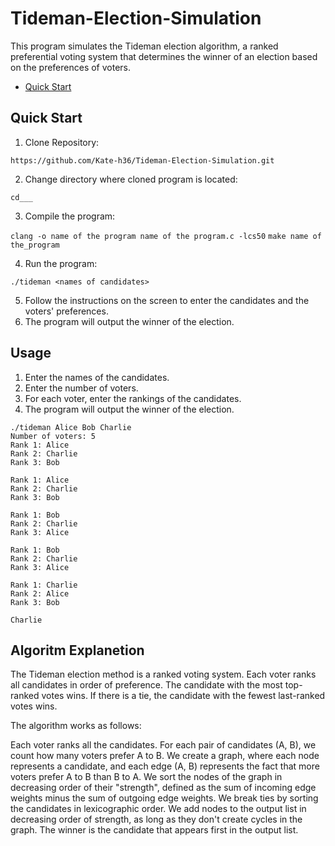 # Tideman-Election-Simulation

This program simulates the Tideman election algorithm, a ranked preferential voting system that determines the winner of an election based on the preferences of voters.

* [Quick Start](https://github.com/Kate-h36/Tideman-Election-Simulation#quick-start)

## Quick Start

1. Clone Repository:

`https://github.com/Kate-h36/Tideman-Election-Simulation.git`

2. Change directory where cloned program is located:

`cd___`

3. Compile the program: 

`clang -o name of the program name of the program.c -lcs50`
`make name of the_program`

4. Run the program:

`./tideman <names of candidates>`

5. Follow the instructions on the screen to enter the candidates and the voters' preferences.
6. The program will output the winner of the election.

## Usage 
1. Enter the names of the candidates.
2. Enter the number of voters.
3. For each voter, enter the rankings of the candidates.
4. The program will output the winner of the election.

```
./tideman Alice Bob Charlie
Number of voters: 5
Rank 1: Alice
Rank 2: Charlie
Rank 3: Bob

Rank 1: Alice
Rank 2: Charlie
Rank 3: Bob

Rank 1: Bob
Rank 2: Charlie
Rank 3: Alice

Rank 1: Bob
Rank 2: Charlie
Rank 3: Alice

Rank 1: Charlie
Rank 2: Alice
Rank 3: Bob

Charlie
```

## Algoritm Explanetion

The Tideman election method is a ranked voting system. Each voter ranks all candidates in order of preference. The candidate with the most top-ranked votes wins. If there is a tie, the candidate with the fewest last-ranked votes wins.

The algorithm works as follows:

Each voter ranks all the candidates.
For each pair of candidates (A, B), we count how many voters prefer A to B.
We create a graph, where each node represents a candidate, and each edge (A, B) represents the fact that more voters prefer A to B than B to A.
We sort the nodes of the graph in decreasing order of their "strength", defined as the sum of incoming edge weights minus the sum of outgoing edge weights. We break ties by sorting the candidates in lexicographic order.
We add nodes to the output list in decreasing order of strength, as long as they don't create cycles in the graph.
The winner is the candidate that appears first in the output list.
